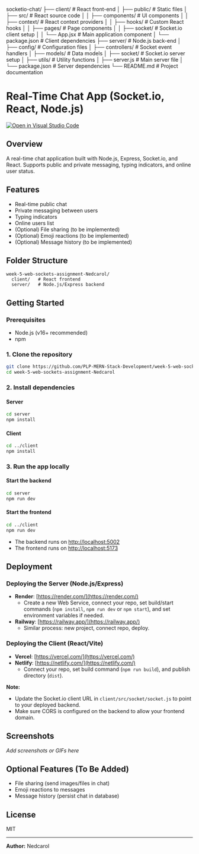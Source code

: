 socketio-chat/
├── client/                 # React front-end
│   ├── public/             # Static files
│   ├── src/                # React source code
│   │   ├── components/     # UI components
│   │   ├── context/        # React context providers
│   │   ├── hooks/          # Custom React hooks
│   │   ├── pages/          # Page components
│   │   ├── socket/         # Socket.io client setup
│   │   └── App.jsx         # Main application component
│   └── package.json        # Client dependencies
├── server/                 # Node.js back-end
│   ├── config/             # Configuration files
│   ├── controllers/        # Socket event handlers
│   ├── models/             # Data models
│   ├── socket/             # Socket.io server setup
│   ├── utils/              # Utility functions
│   ├── server.js           # Main server file
│   └── package.json        # Server dependencies
└── README.md               # Project documentation
# Real-Time Chat App (Socket.io, React, Node.js)

[![Open in Visual Studio Code](https://classroom.github.com/assets/open-in-vscode-2e0aaae1b6195c2367325f4f02e2d04e9abb55f0b24a779b69b11b9e10269abc.svg)](https://classroom.github.com/online_ide?assignment_repo_id=19951011&assignment_repo_type=AssignmentRepo)

## Overview
A real-time chat application built with Node.js, Express, Socket.io, and React. Supports public and private messaging, typing indicators, and online user status.

## Features
- Real-time public chat
- Private messaging between users
- Typing indicators
- Online users list
- (Optional) File sharing (to be implemented)
- (Optional) Emoji reactions (to be implemented)
- (Optional) Message history (to be implemented)

## Folder Structure
```
week-5-web-sockets-assignment-Nedcarol/
  client/   # React frontend
  server/   # Node.js/Express backend
```

## Getting Started

### Prerequisites
- Node.js (v16+ recommended)
- npm

### 1. Clone the repository
```sh
git clone https://github.com/PLP-MERN-Stack-Development/week-5-web-sockets-assignment-Nedcarol.git
cd week-5-web-sockets-assignment-Nedcarol
```

### 2. Install dependencies
#### Server
```sh
cd server
npm install
```
#### Client
```sh
cd ../client
npm install
```

### 3. Run the app locally
#### Start the backend
```sh
cd server
npm run dev
```
#### Start the frontend
```sh
cd ../client
npm run dev
```

- The backend runs on [http://localhost:5002](http://localhost:5002)
- The frontend runs on [http://localhost:5173](http://localhost:5173)

## Deployment

### Deploying the Server (Node.js/Express)
- **Render**: [https://render.com/](https://render.com/)
  - Create a new Web Service, connect your repo, set build/start commands (`npm install`, `npm run dev` or `npm start`), and set environment variables if needed.
- **Railway**: [https://railway.app/](https://railway.app/)
  - Similar process: new project, connect repo, deploy.

### Deploying the Client (React/Vite)
- **Vercel**: [https://vercel.com/](https://vercel.com/)
- **Netlify**: [https://netlify.com/](https://netlify.com/)
  - Connect your repo, set build command (`npm run build`), and publish directory (`dist`).

**Note:**
- Update the Socket.io client URL in `client/src/socket/socket.js` to point to your deployed backend.
- Make sure CORS is configured on the backend to allow your frontend domain.

## Screenshots
_Add screenshots or GIFs here_

## Optional Features (To Be Added)
- File sharing (send images/files in chat)
- Emoji reactions to messages
- Message history (persist chat in database)

## License
MIT

---

**Author:** Nedcarol